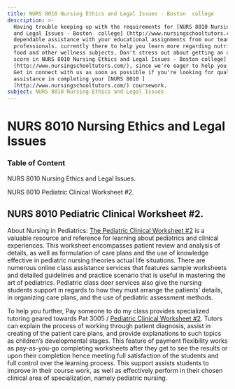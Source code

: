 ```yaml
---
title: NURS 8010 Nursing Ethics and Legal Issues - Boston  college
description: >-
  Having trouble keeping up with the requirements for [NURS 8010 Nursing Ethics
  and Legal Issues - Boston  college] (http://www.nursingschooltutors.com/) Get
  dependable assistance with your educational assignments from our team of
  professionals. currently there to help you learn more regarding nutritious
  food and other wellness subjects. Don't stress out about getting an acceptable
  score in NURS 8010 Nursing Ethics and Legal Issues - Boston college]
  (http://www.nursingschooltutors.com/), since we're eager to help you flourish.
  Get in connect with us as soon as possible if you're looking for qualified
  assistance in completing your [NURS 8010 ]
  (http://www.nursingschooltutors.com/) coursework.
subject: NURS 8010 Nursing Ethics and Legal Issues
---
```


# NURS 8010 Nursing Ethics and Legal Issues

### Table of Content

NURS 8010 Nursing Ethics and Legal Issues.

NURS 8010 Pediatric Clinical Worksheet #2.

## NURS 8010 Pediatric Clinical Worksheet #2.

About Nursing in Pediatrics: [The Pediatric Clinical Worksheet #2](https://www.bc.edu/bc-web/schools/cson.html) is a valuable
resource and reference for learning about pediatrics and clinical experiences.
This worksheet encompasses patient review and analysis of details, as well as
formulation of care plans and the use of knowledge effective in pediatric
nursing theories actual life situations. There are numerous online class
assistance services that features sample worksheets and detailed guidelines and
practice scenario that is useful in mastering the art of pediatrics. Pediatric
class doer services also give the nursing students support in regards to how
they must arrange the patients’ details, in organizing care plans, and the use
of pediatric assessment methods.

To help you further, Pay someone to do my class provides specialized tutoring geared towards Pat 3005 / [Pediatric
Clinical Worksheet #2](https://www.bc.edu/bc-web/schools/cson.html). Tutors can explain the process of working through patient diagnosis, assist in creating of the
patient care plans, and provide explanations to such topics as children’s developmental stages. This feature of payment flexibility works as pay-as-you-go completing worksheets after they get to see the results or upon
their completion hence meeting full satisfaction of the students and full
control over the learning process. This support assists students to improve in
their course work, as well as effectively perform in their chosen clinical area
of specialization, namely pediatric nursing.

